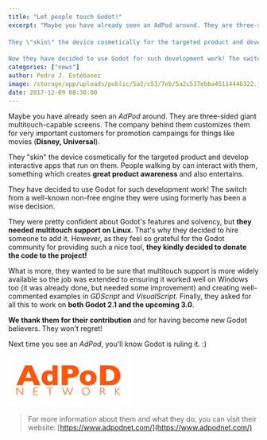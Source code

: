```yaml
---
title: "Let people touch Godot!"
excerpt: "Maybe you have already seen an AdPod around. They are three-sided giant multitouch capable screens. The company behind them customizes them for very important customers for promotion campaings for things like movies (Disney, Universal).

They \"skin\" the device cosmetically for the targeted product and develop interactive apps that run on them. People walking by can interact with them, something which creates great product awareness and also entertains.

Now they have decided to use Godot for such development work! The switch from the well-known non-free engine they were using formerly has been a wise decision."
categories: ["news"]
author: Pedro J. Estébanez
image: /storage/app/uploads/public/5a2/c53/7eb/5a2c537ebba45114446322.jpg
date: 2017-12-09 08:30:00
---
```


Maybe you have already seen an *AdPod* around. They are three-sided giant multitouch-capable screens. The company behind them customizes them for very important customers for promotion campaings for things like movies (**Disney, Universal**).

They "skin" the device cosmetically for the targeted product and develop interactive apps that run on them. People walking by can interact with them, something which creates **great product awareness** and also entertains.

 They have decided to use Godot for such development work! The switch from a well-known non-free engine they were using formerly has been a wise decision.

They were pretty confident about Godot's features and solvency, but **they needed multitouch support on Linux**. That's why they decided to hire someone to add it. However, as they feel so grateful for the Godot community for providing such a nice tool, **they kindly decided to donate the code to the project!**

What is more, they wanted to be sure that multitouch support is more widely available so the job was extended to ensuring it worked well on Windows too (it was already done, but needed some improvement) and creating well-commented examples in *GDScript* and *VisualScript*. Finally, they asked for all this to work on **both Godot 2.1 and the upcoming 3.0**.

**We thank them for their contribution** and for having become new Godot believers. They won't regret!

Next time you see an *AdPod*, you'll know Godot is ruling it. :)



![adpodnet.png](/storage/app/uploads/public/5a2/c53/27d/5a2c5327d5bc0228243832.png)


> For more information about them and what they do, you can visit their website: [https://www.adpodnet.com/](https://www.adpodnet.com/)